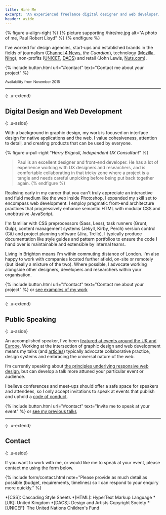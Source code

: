 ```yaml
---
title: Hire Me
excerpt: 'An experienced freelance digital designer and web developer, I help responsible organisations around the world create purposeful digital products.'
header: aside
---
```

{% figure u-align-right %}
{% picture supporting /hire/me.jpg alt="A photo of me, Paul Robert Lloyd" %}
{% endfigure %}

I've worked for design agencies, start-ups and established brands in the fields of journalism ([Channel 4 News][1], *the Guardian*), technology ([Mozilla][2], [Ning][3]), non-profits ([UNICEF][4], [DACS][5]) and retail (John Lewis, [Nuts.com][6]).

{% include button.html url="#contact" text="Contact me about your project" %}

<small>Availability from November 2015</small>

* * *
{: .u-extend}

## Digital Design and Web Development
{: .u-aside}

With a background in graphic design, my work is focused on interface design for native applications and the web. I value cohesiveness, attention to detail, and creating products that can be used by everyone.

{% figure u-pull-right "<cite>Harry Brignull, Independent UX Consultant</cite>" %}
> Paul is an excellent designer and front-end developer. He has a lot of experience working with UX designers and researchers, and is comfortable collaborating in that tricky zone where a project is a tangle and needs careful unpicking before being put back together again.
{% endfigure %}

Realising early in my career that you can't truly appreciate an interactive and fluid medium like the web inside Photoshop, I expanded my skill set to encompass web development. I employ pragmatic front-end architecture practices that progressively enhance semantic HTML with modular CSS and unobtrusive JavaScript.

I'm familiar with CSS preprocessors (Sass, Less), task runners (Grunt, Gulp), content management systems (Jekyll, Kirby, Perch) version control (Git) and project planning software (Jira, Trello). I typically produce documentation like style guides and pattern portfolios to ensure the code I hand over is maintainable and extensible by internal teams.

Living in Brighton means I'm within commuting distance of London. I'm also happy to work with companies located further afield, on-site or remotely (but ideally a mixture of the two). Where possible, I advocate working alongside other designers, developers and researchers within your organisation.

{% include button.html url="#contact" text="Contact me about your project" %} <span class="u-conj">or</span> [see examples of my work][7]

* * *
{: .u-extend}

## Public Speaking
{: .u-aside}

An accomplished speaker, I’ve been [featured at events around the UK and Europe][8]. Working at the intersection of graphic design and web development means my talks (and [articles][9]) typically advocate collaborative practice, design systems and embracing the universal nature of the web.

I’m currently speaking about [the principles underlying responsive web design][10], but can develop a talk more attuned your particular event or audience.

I believe conferences and meet-ups should offer a safe space for speakers and attendees, so I only accept invitations to speak at events that publish and uphold a [code of conduct][11].

{% include button.html url="#contact" text="Invite me to speak at your event" %} <span class="u-conj">or</span> [see my previous talks][8]

* * *
{: .u-extend}

## Contact
{: .u-aside}

If you want to work with me, or would like me to speak at your event, please contact me using the form below.

{% include form/contact.html note="Please provide as much detail as possible (budget, requirements, timelines) so I can respond to your enquiry more quickly." %}

[1]: /projects/channel_4_news
[2]: /projects/mozilla_addons
[3]: /projects/ning
[4]: /projects/unicef_uk
[5]: /projects/dacs
[6]: /projects/nuts
[7]: /projects/
[8]: /talks/
[9]: /articles/
[10]: /2015/08/thinking_responsively
[11]: http://alistapart.com/article/tweaking-the-moral-ui

*[CSS]: Cascading Style Sheets
*[HTML]: HyperText Markup Language
*[UK]: United Kingdom
*[DACS]: Design and Artists Copyright Society
*[UNICEF]: The United Nations Children's Fund
